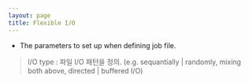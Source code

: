 ```yaml
---
layout: page
title: Flexible I/O
---
```

- The parameters to set up when defining job file.
> I/O type : 파일 I/O 패턴을 정의. (e.g. sequantially | randomly, mixing both above, directed | buffered I/O)
